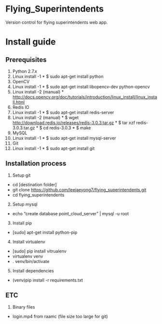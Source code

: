 # Flying_Superintendents

Version control for flying superintendents web app.

# Install guide

## Prerequisites
1. Python 2.7.x
  1. Linux install -1
    * $ sudo apt-get install python
2. OpenCV
  1. Linux install -1
    * $ sudo apt-get install libopencv-dev python-opencv
  2. Linux install -2 (manual)
    * http://docs.opencv.org/doc/tutorials/introduction/linux_install/linux_install.html
3. Redis IO
  1. Linux install -1
    * $ sudo apt-get install redis-server
  2. Linux install -2 (manual)
    * $ wget http://download.redis.io/releases/redis-3.0.3.tar.gz
    * $ tar xzf redis-3.0.3.tar.gz
    * $ cd redis-3.0.3
    * $ make
4. MySQL
  1. Linux install -1
    * $ sudo apt-get install  mysql-server
5. Git
  1. Linux install -1
    * $ sudo apt-get install  git

 
## Installation process
1. Setup git
  * cd [destination folder]
  * git clone https://github.com/leejaeyong7/flying_superintendents.git
  * cd flying_superintendents
2. Setup mysql
  * echo “create database point_cloud_server” | mysql -u root
3. Install pip
  * [sudo] apt-get install python-pip
4. Install virtualenv
  * [sudo] pip install vitrualenv
  * virtualenv venv
  * . venv/bin/activate
5. Install dependencies
  * (venv)pip install -r requirements.txt

## ETC
1. Binary files
  * login.mp4 from raamc (file size too large for git)
